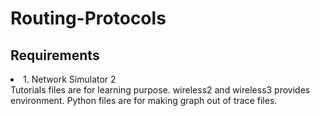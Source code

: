 # Routing-Protocols
## Requirements
<li>
  1. Network Simulator 2
  </li>
Tutorials files are for learning purpose. 
wireless2 and wireless3 provides environment.
Python files are for making graph out of trace files.
